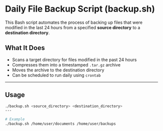 # Daily File Backup Script (backup.sh)

This Bash script automates the process of backing up files that were modified in the last 24 hours from a specified **source directory** to a **destination directory**.

## What It Does

- Scans a target directory for files modified in the past 24 hours
- Compresses them into a timestamped `.tar.gz` archive
- Moves the archive to the destination directory
- Can be scheduled to run daily using `crontab`

---

##  Usage

```bash
./backup.sh <source_directory> <destination_directory>
--- 

# Example 
./backup.sh /home/user/documents /home/user/backups
